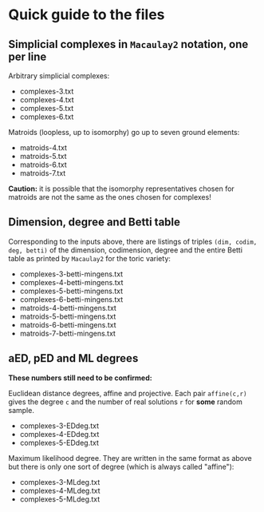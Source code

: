 # Quick guide to the files

## Simplicial complexes in `Macaulay2` notation, one per line

Arbitrary simplicial complexes:

- complexes-3.txt
- complexes-4.txt
- complexes-5.txt
- complexes-6.txt

Matroids (loopless, up to isomorphy) go up to seven ground elements:

- matroids-4.txt
- matroids-5.txt
- matroids-6.txt
- matroids-7.txt

**Caution:** it is possible that the isomorphy representatives chosen
for matroids are not the same as the ones chosen for complexes!

## Dimension, degree and Betti table

Corresponding to the inputs above, there are listings of triples
`(dim, codim, deg, betti)` of the dimension, codimension, degree
and the entire Betti table as printed by `Macaulay2` for the
toric variety:

- complexes-3-betti-mingens.txt
- complexes-4-betti-mingens.txt
- complexes-5-betti-mingens.txt
- complexes-6-betti-mingens.txt
- matroids-4-betti-mingens.txt
- matroids-5-betti-mingens.txt
- matroids-6-betti-mingens.txt
- matroids-7-betti-mingens.txt

## aED, pED and ML degrees

**These numbers still need to be confirmed:**

Euclidean distance degrees, affine and projective.
Each pair `affine(c,r)` gives the degree `c` and the number of
real solutions `r` for **some** random sample.

- complexes-3-EDdeg.txt
- complexes-4-EDdeg.txt
- complexes-5-EDdeg.txt

Maximum likelihood degree. They are written in the same format
as above but there is only one sort of degree (which is always
called "affine"):

- complexes-3-MLdeg.txt
- complexes-4-MLdeg.txt
- complexes-5-MLdeg.txt
